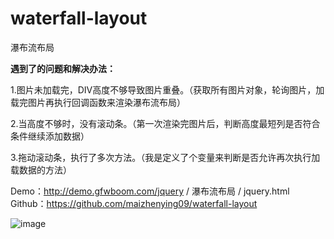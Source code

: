 # waterfall-layout
瀑布流布局

**遇到了的问题和解决办法：**

1.图片未加载完，DIV高度不够导致图片重叠。（获取所有图片对象，轮询图片，加载完图片再执行回调函数来渲染瀑布流布局）

2.当高度不够时，没有滚动条。（第一次渲染完图片后，判断高度最短列是否符合条件继续添加数据）

3.拖动滚动条，执行了多次方法。（我是定义了个变量来判断是否允许再次执行加载数据的方法）

Demo：http://demo.gfwboom.com/jquery / 瀑布流布局 / jquery.html
Github：https://github.com/maizhenying09/waterfall-layout

![image](https://gfwboom.b0.upaiyun.com/usr/uploads/2016/11/1939721335.jpg)
